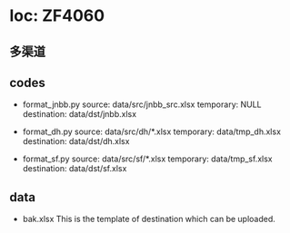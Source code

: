 
# loc: ZF4060

## 多渠道

## codes

- format_jnbb.py
  source:       data/src/jnbb_src.xlsx
  temporary:    NULL
  destination:  data/dst/jnbb.xlsx

- format_dh.py
  source:       data/src/dh/*.xlsx
  temporary:    data/tmp_dh.xlsx
  destination:  data/dst/dh.xlsx

- format_sf.py
  source:       data/src/sf/*.xlsx
  temporary:    data/tmp_sf.xlsx
  destination:  data/dst/sf.xlsx

## data

- bak.xlsx
  This is the template of destination which can be uploaded.
